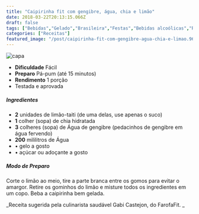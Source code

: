 ```yaml
---
title: "Caipirinha fit com gengibre, água, chia e limão"
date: 2018-03-22T20:13:15.066Z
draft: false
tags: ["Bebidas","Gelado","Brasileira","Festas","Bebidas alcoólicas","Receitas","Receitas rápidas","Receitas simples e fáceis"]
categories: ["Receitas"]
featured_image: "/post/caipirinha-fit-com-gengibre-agua-chia-e-limao.96244562.jpeg"
---
```


![capa](/post/caipirinha-fit-com-gengibre-agua-chia-e-limao.96244562.jpeg)

*   **Dificuldade** Fácil
*   **Preparo** Pá-pum (até 15 minutos)
*   **Rendimento** 1 porção
*   Testada e aprovada
    

##### Ingredientes

*   **2** unidades de limão-taiti (de uma delas, use apenas o suco)
*   **1** colher (sopa) de chia hidratada
*   **3** colheres (sopa) de Água de gengibre (pedacinhos de gengibre em água fervendo)
*   **200** mililitros de Água
*   • gelo a gosto
*   • açúcar ou adoçante a gosto

##### Modo de Preparo

Corte o limão ao meio, tire a parte branca entre os gomos para evitar o amargor. Retire os gominhos do limão e misture todos os ingredientes em um copo. Beba a caipirinha bem gelada.

_Receita sugerida pela culinarista saudável Gabi Castejon, do FarofaFit. _
